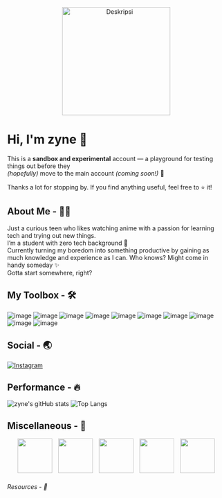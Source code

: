 <div align="center"> 
  <img src="https://media1.tenor.com/m/0Rct1fnwVZMAAAAd/suou-yuki-sister.gif" alt="Deskripsi" height="250px" align="center"  />
</div>

# **Hi, I'm zyne 👋**

This is a **sandbox and experimental** account — a playground for testing things out before they  
_(hopefully)_ move to the main account _(coming soon!)_ 🚀

Thanks a lot for stopping by. If you find anything useful, feel free to ⭐️ it!

## About Me - 🙋‍♂️
Just a curious teen who likes watching anime with a passion for learning tech and trying out new things.  
I’m a student with zero tech background 🗿  
Currently turning my boredom into something productive by gaining as much knowledge and experience as I can. Who knows? Might come in handy someday ✨  
Gotta start somewhere, right?

## My Toolbox - 🛠️
![image](https://img.shields.io/badge/HTML5-E34F26?style=for-the-badge&logo=html5&logoColor=white)
![image](https://img.shields.io/badge/CSS3-1572B6?style=for-the-badge&logo=css3&logoColor=white)
![image](https://img.shields.io/badge/JavaScript-323330?style=for-the-badge&logo=javascript&logoColor=F7DF1E)
![image](https://img.shields.io/badge/PHP-777BB4?style=for-the-badge&logo=php&logoColor=white)
![image](https://img.shields.io/badge/Laravel-FF2D20?style=for-the-badge&logo=laravel&logoColor=white)
![image](https://img.shields.io/badge/Python-FFD43B?style=for-the-badge&logo=python&logoColor=blue)
![image](https://img.shields.io/badge/NeoVim-%2357A143.svg?&style=for-the-badge&logo=neovim&logoColor=white)
![image](https://img.shields.io/badge/VSCode-0078D4?style=for-the-badge&logo=visual%20studio%20code&logoColor=white)
![image](https://img.shields.io/badge/Arch_Linux-1793D1?style=for-the-badge&logo=arch-linux&logoColor=white)
![image](https://img.shields.io/badge/Windows-0078D6?style=for-the-badge&logo=windows&logoColor=white)

## Social - 🌏
[![Instagram](https://img.shields.io/badge/Instagram-%234B4B4B.svg?style=for-the-badge&logo=Instagram&logoColor=white)](https://instagram.com/parikesitaji_)

## Performance - 🔥
![zyne's gitHub stats](https://github-readme-stats.vercel.app/api?username=zyne-24&show_icons=true&theme=tokyonight)
![Top Langs](https://github-readme-stats.vercel.app/api/top-langs/?username=zyne-24&layout=compact&theme=tokyonight)

## Miscellaneous - 🎲
<div align="center">
  <p>
    <img src="https://media1.tenor.com/m/LiqhUEDmWcAAAAAd/cute.gif" height="80" style="margin-right:10px" />
    <img src="https://media1.tenor.com/m/Kr6jKur1_DYAAAAC/cat.gif" height="80" style="margin-right:10px" />
    <img src="https://media1.tenor.com/m/PdiBiXr7LFUAAAAC/slime-anime.gif" height="80" style="margin-right:10px" />
    <img src="https://media1.tenor.com/m/TeDLSpDfcaQAAAAC/anime-eating.gif" height="80" style="margin-right:10px"/>
    <img src="https://media1.tenor.com/m/NMAMk3d1dkEAAAAd/re-zero-anime-girl.gif" height="80" />
  </p>
</div>

###### Resources - 📁
[^1]:[GIF](https://media1.tenor.com/m/0Rct1fnwVZMAAAAd/suou-yuki-sister.gif)
[^2]:[GIF](https://media1.tenor.com/m/LiqhUEDmWcAAAAAd/cute.gif)
[^3]:[GIF](https://media1.tenor.com/m/Kr6jKur1_DYAAAAC/cat.gif)
[^4]:[GIF](https://media1.tenor.com/m/PdiBiXr7LFUAAAAC/slime-anime.gif)
[^5]:[GIF](https://media1.tenor.com/m/TeDLSpDfcaQAAAAC/anime-eating.gif)
[^6]:[GIF](https://media1.tenor.com/m/NMAMk3d1dkEAAAAd/re-zero-anime-girl.gif)
[^7]:[Badge](https://img.shields.io/badge/HTML5-E34F26?style=for-the-badge&logo=html5&logoColor=white)
[^8]:[Badge](https://img.shields.io/badge/CSS3-1572B6?style=for-the-badge&logo=css3&logoColor=white)
[^9]:[Badge](https://img.shields.io/badge/JavaScript-323330?style=for-the-badge&logo=javascript&logoColor=F7DF1E)
[^10]:[Badge](https://img.shields.io/badge/PHP-777BB4?style=for-the-badge&logo=php&logoColor=white)
[^11]:[Badge](https://img.shields.io/badge/Laravel-FF2D20?style=for-the-badge&logo=laravel&logoColor=white)
[^12]:[Badge](https://img.shields.io/badge/Python-FFD43B?style=for-the-badge&logo=python&logoColor=blue)
[^13]:[Badge](https://img.shields.io/badge/NeoVim-%2357A143.svg?&style=for-the-badge&logo=neovim&logoColor=white)
[^14]:[Badge](https://img.shields.io/badge/VSCode-0078D4?style=for-the-badge&logo=visual%20studio%20code&logoColor=white)
[^15]:[Badge](https://img.shields.io/badge/Arch_Linux-1793D1?style=for-the-badge&logo=arch-linux&logoColor=white)
[^16]:[Badge](https://img.shields.io/badge/Windows-0078D6?style=for-the-badge&logo=windows&logoColor=white)
[^17]:[Badge](https://img.shields.io/badge/Instagram-%234B4B4B.svg?style=for-the-badge&logo=Instagram&logoColor=white)


<!--
gif :
https://i.pinimg.com/originals/49/1e/98/491e98a2c3e81f3efb34db8f9e4c62a8.gif : Kaneki Ken
https://i.pinimg.com/originals/dc/3e/cd/dc3ecdab0fa15f3bd29d1e20718648e6.gif : Anime Red Eye
https://media1.tenor.com/m/0Rct1fnwVZMAAAAd/suou-yuki-sister.gif : Wave Girl
https://media1.tenor.com/m/Ch4VFEjuI7IAAAAC/anime-boy.gif : Wave Men


<h2>About Me <img src="https://media1.tenor.com/m/srA65JjOBoAAAAAd/tian-lang-me.gif" width="30" style="vertical-align: middle;" /></h2>

-->

